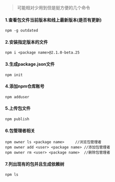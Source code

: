 > 可能相对少用到但是挺方便的几个命令 

#### 1.查看包文件当前版本和线上最新版本(是否有更新) 

```
npm -g outdated
```


#### 2.安装指定版本的文件

```
npm i <package name>@2.1.0-beta.25
```

#### 3.生成package.json文件

```
npm init
```

#### 4.添加npm仓库账号

```
npm adduser
```

#### 5.上传包文件

```
npm publish
```

#### 6.包管理者相关

```
npm owner ls <package name>     //浏览包管理者
npm owner add <user> <package name> //添加包管理者 
npm owner rm <user> <package name>  //删除包管理者 
```

#### 7.列出现有的包并且生成依赖树

```
npm ls
```
